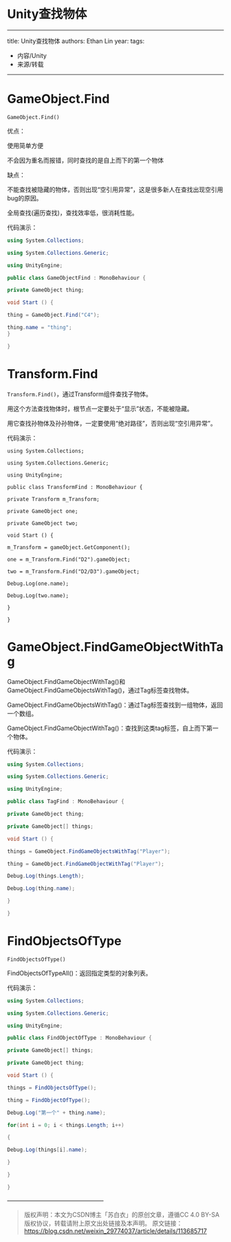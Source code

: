 # Unity查找物体


---
title: Unity查找物体
authors: Ethan Lin
year:
tags:
  - 内容/Unity 
  - 来源/转载 
---





# GameObject.Find

`GameObject.Find()`

优点：

使用简单方便

不会因为重名而报错，同时查找的是自上而下的第一个物体

缺点：

不能查找被隐藏的物体，否则出现“空引用异常”，这是很多新人在查找出现空引用bug的原因。

全局查找(遍历查找)，查找效率低，很消耗性能。

代码演示：

```c#
using System.Collections;

using System.Collections.Generic;

using UnityEngine;

public class GameObjectFind : MonoBehaviour {

private GameObject thing;

void Start () {

thing = GameObject.Find("C4");

thing.name = "thing";
}

}
```



# Transform.Find

`Transform.Find()`，通过Transform组件查找子物体。

用这个方法查找物体时，根节点一定要处于“显示”状态，不能被隐藏。

用它查找孙物体及孙孙物体，一定要使用“绝对路径”，否则出现“空引用异常”。

代码演示：

```
using System.Collections;

using System.Collections.Generic;

using UnityEngine;

public class TransformFind : MonoBehaviour {

private Transform m_Transform;

private GameObject one;

private GameObject two;

void Start () {

m_Transform = gameObject.GetComponent();

one = m_Transform.Find("D2").gameObject;

two = m_Transform.Find("D2/D3").gameObject;

Debug.Log(one.name);

Debug.Log(two.name);

}

}
```





# GameObject.FindGameObjectWithTag

GameObject.FindGameObjectWithTag()和GameObject.FindGameObjectsWithTag()，通过Tag标签查找物体。

GameObject.FindGameObjectsWithTag()：通过Tag标签查找到一组物体，返回一个数组。

GameObject.FindGameObjectWithTag()：查找到这类tag标签，自上而下第一个物体。

代码演示：

```c#
using System.Collections;

using System.Collections.Generic;

using UnityEngine;

public class TagFind : MonoBehaviour {

private GameObject thing;

private GameObject[] things;

void Start () {

things = GameObject.FindGameObjectsWithTag("Player");

thing = GameObject.FindGameObjectWithTag("Player");

Debug.Log(things.Length);

Debug.Log(thing.name);

}

}
```



# FindObjectsOfType

`FindObjectsOfType()`

FindObjectsOfTypeAll()：返回指定类型的对象列表。

代码演示：

```c#
using System.Collections;

using System.Collections.Generic;

using UnityEngine;

public class FindObjectOfType : MonoBehaviour {

private GameObject[] things;

private GameObject thing;

void Start () {

things = FindObjectsOfType();

thing = FindObjectOfType();

Debug.Log("第一个" + thing.name);

for(int i = 0; i < things.Length; i++)

{

Debug.Log(things[i].name);

}

}

}
```





————————————————

> 版权声明：本文为CSDN博主「苏白衣」的原创文章，遵循CC 4.0 BY-SA版权协议，转载请附上原文出处链接及本声明。
原文链接：https://blog.csdn.net/weixin_29774037/article/details/113685717
